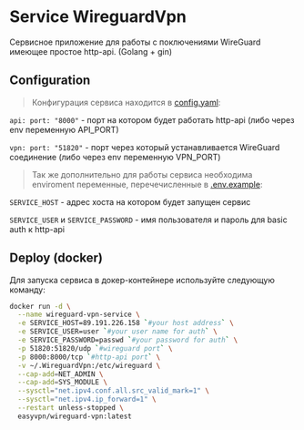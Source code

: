 # Service WireguardVpn
Сервисное приложение для работы с поключениями WireGuard имеющее простое http-api. (Golang + gin)


## Configuration
> Конфигурация сервиса находится в [config.yaml](./cmd/config.yaml):

`api: port: "8000"` - порт на котором будет работать http-api (либо через env переменную API_PORT)

`vpn: port: "51820"` - порт через который устанавливается WireGuard соединение (либо через env переменную VPN_PORT)

> Так же дополнительно для работы сервиса необходима enviroment переменные, перечечисленные в [.env.example](./cmd/.env.example):

`SERVICE_HOST` - адрес хоста на котором будет запущен сервис

`SERVICE_USER` и `SERVICE_PASSWORD` - имя пользователя и пароль для basic auth к http-api


## Deploy (docker)
Для запуска сервиса в докер-контейнере используйте следующую команду:
```bash
docker run -d \
  --name wireguard-vpn-service \
  -e SERVICE_HOST=89.191.226.158 `#your host address` \
  -e SERVICE_USER=user `#your user name for auth` \
  -e SERVICE_PASSWORD=passwd `#your password for auth` \
  -p 51820:51820/udp `#wireguard port` \
  -p 8000:8000/tcp `#http-api port` \
  -v ~/.WireguardVpn:/etc/wireguard \
  --cap-add=NET_ADMIN \
  --cap-add=SYS_MODULE \
  --sysctl="net.ipv4.conf.all.src_valid_mark=1" \
  --sysctl="net.ipv4.ip_forward=1" \
  --restart unless-stopped \
  easyvpn/wireguard-vpn:latest
```